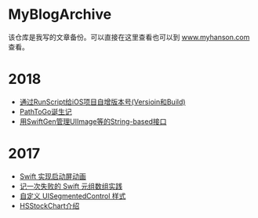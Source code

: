 # MyBlogArchive

该仓库是我写的文章备份。可以直接在这里查看也可以到 www.myhanson.com 查看。

# 2018

- [通过RunScript给iOS项目自增版本号(Versioin和Build)](/2018/通过RunScript给iOS项目自增版本号(Versioin和Build).md)
- [PathToGo诞生记]()
- [用SwiftGen管理UIImage等的String-based接口]()

# 2017

- [Swift 实现启动屏动画]()
- [记一次失败的 Swift 元组数组实践]()
- [自定义 UISegmentedControl 样式]()
- [HSStockChart介绍]()

